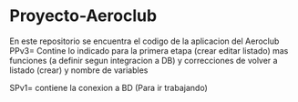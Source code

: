 # Proyecto-Aeroclub
En este repositorio se encuentra el codigo de la aplicacion del Aeroclub
PPv3= Contine lo indicado para la primera etapa (crear editar listado) mas funciones (a definir segun integracion a DB) y correcciones de volver a listado (crear) y nombre de variables

SPv1= contiene la conexion a BD (Para ir trabajando)
